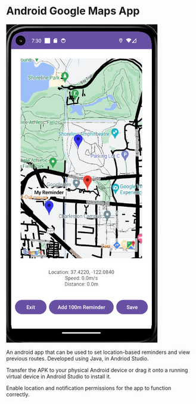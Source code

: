 # Android Google Maps App

![Phone Image](phoneimg.png)

An android app that can be used to set location-based reminders and view previous routes. Developed using Java, in Andriod Studio.

Transfer the APK to your physical Android device or drag it onto a running virtual device in Android Studio to install it.

Enable location and notification permissions for the app to function correctly.
